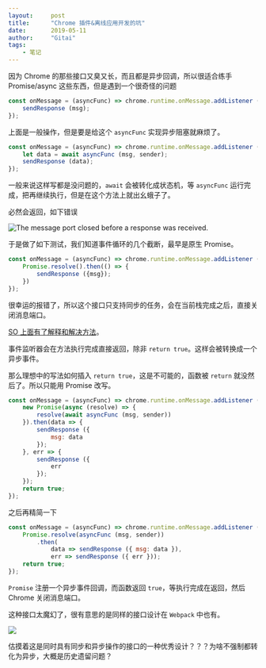 ```yaml
---
layout:     post
title:      "Chrome 插件&离线应用开发的坑"
date:       2019-05-11
author:     "Gitai"
tags:
	- 笔记
---
```


因为 Chrome 的那些接口又臭又长，而且都是异步回调，所以很适合练手 Promise/async 这些东西，但是遇到一个很奇怪的问题

```js
const onMessage = (asyncFunc) => chrome.runtime.onMessage.addListener ((msg, sender, sendResponse) => {
    sendResponse (msg);
});
```

上面是一般操作，但是要是给这个 `asyncFunc` 实现异步阻塞就麻烦了。

```js
const onMessage = (asyncFunc) => chrome.runtime.onMessage.addListener (async (msg, sender, sendResponse) => {
    let data = await asyncFunc (msg, sender);
    sendResponse (data);
});
```

一般来说这样写都是没问题的，`await` 会被转化成状态机，等 `asyncFunc` 运行完成，把再继续执行，但是在这个方法上就出幺蛾子了。

必然会返回，如下错误

![The message port closed before a response was received.](https://i.loli.net/2019/05/12/5cd799305f690.png)

<!-- more -->

于是做了如下测试，我们知道事件循环的几个截断，最早是原生 Promise。

```js
const onMessage = (asyncFunc) => chrome.runtime.onMessage.addListener ((msg, sender, sendResponse) => {
    Promise.resolve().then(() => {
        sendResponse ({msg});
    })
});
```

很幸运的报错了，所以这个接口只支持同步的任务，会在当前栈完成之后，直接关闭消息端口。

[SO 上面有了解释和解决方法](https://stackoverflow.com/questions/20077487/chrome-extension-message-passing-response-not-sent)。

事件监听器会在方法执行完成直接返回，除非 `return true`。这样会被转换成一个异步事件。

那么理想中的写法如何插入 `return true`，这是不可能的，函数被 `return` 就没然后了。所以只能用 Promise 改写。

```js
const onMessage = (asyncFunc) => chrome.runtime.onMessage.addListener (async (msg, sender, sendResponse) => {
    new Promise(async (resolve) => {
        resolve(await asyncFunc (msg, sender))
    }).then(data => {
        sendResponse ({
            msg: data
        });
    }, err => {
        sendResponse ({
            err
        });
    });
    return true;
});
```

之后再精简一下

```js
const onMessage = (asyncFunc) => chrome.runtime.onMessage.addListener ((msg, sender, sendResponse) => {
    Promise.resolve(asyncFunc (msg, sender))
        .then(
            data => sendResponse ({ msg: data }),
            err => sendResponse ({ err }));
    return true;
});
```

`Promise` 注册一个异步事件回调，而函数返回 `true`，等执行完成在返回，然后 Chrome 关闭消息端口。

这种接口太魔幻了，很有意思的是同样的接口设计在 `Webpack` 中也有。

![](https://ask.qcloudimg.com/http-save/yehe-1687375/me5z2miubc.jpeg?imageView2/2/w/1620)

估摸着这是同时具有同步和异步操作的接口的一种优秀设计？？？为啥不强制都转化为异步，大概是历史遗留问题？